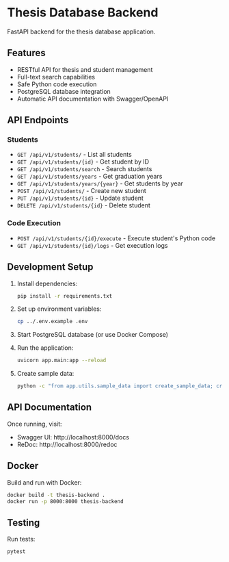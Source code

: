 # Thesis Database Backend

FastAPI backend for the thesis database application.

## Features

- RESTful API for thesis and student management
- Full-text search capabilities
- Safe Python code execution
- PostgreSQL database integration
- Automatic API documentation with Swagger/OpenAPI

## API Endpoints

### Students
- `GET /api/v1/students/` - List all students
- `GET /api/v1/students/{id}` - Get student by ID
- `GET /api/v1/students/search` - Search students
- `GET /api/v1/students/years` - Get graduation years
- `GET /api/v1/students/years/{year}` - Get students by year
- `POST /api/v1/students/` - Create new student
- `PUT /api/v1/students/{id}` - Update student
- `DELETE /api/v1/students/{id}` - Delete student

### Code Execution
- `POST /api/v1/students/{id}/execute` - Execute student's Python code
- `GET /api/v1/students/{id}/logs` - Get execution logs

## Development Setup

1. Install dependencies:
   ```bash
   pip install -r requirements.txt
   ```

2. Set up environment variables:
   ```bash
   cp ../.env.example .env
   ```

3. Start PostgreSQL database (or use Docker Compose)

4. Run the application:
   ```bash
   uvicorn app.main:app --reload
   ```

5. Create sample data:
   ```bash
   python -c "from app.utils.sample_data import create_sample_data; create_sample_data()"
   ```

## API Documentation

Once running, visit:
- Swagger UI: http://localhost:8000/docs
- ReDoc: http://localhost:8000/redoc

## Docker

Build and run with Docker:
```bash
docker build -t thesis-backend .
docker run -p 8000:8000 thesis-backend
```

## Testing

Run tests:
```bash
pytest